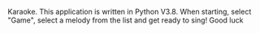 Karaoke.
This application is written in Python V3.8. When starting, select "Game", select a melody from the list and get ready to sing!
Good luck
 
